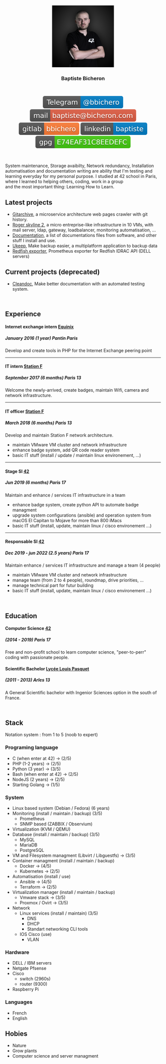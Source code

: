 <p align=center><img src="bibiche.jpg" class="img-circle" alt="baptiste" width="200" height="200"/></p>

<h3 align=center>Baptiste Bicheron</h3>

<br/>

<p align=center>
   <img src="Telegram-%2540bbichero-blue.svg" alt="Telegram"/>
   <a href="mailto:baptiste@bicheron.com"><img src="mail-baptiste%2540bicheron.com-red.svg" alt="Email"></a>
   <a href="https://gitlab.com/bbichero"><img src="gitlab-bbichero-orange.svg" alt="Gitlab"/></a>
   <a href="https://www.linkedin.com/in/baptiste-b-438a6b11b/"><img src="linkedin-baptiste-blue.svg" alt="Linkedin"/></a>
   <a href="https://raw.githubusercontent.com/bbichero/CV/master/publickey.baptiste@bicheron.com.asc"><img src="gpg-E74EAF31C8EEDEFC-brightgreen.svg" alt="GPG_key"></a>
</p>

<br/>

System maintenance, Storage avaibilty, Network redundancy, Installation automatisation and
documentation writing are ability that I'm testing and learning everyday for my personal purpose.
I studied at 42 school in Paris, where I learned to helping others, coding, work in a group   
and the most important thing: Learning How to Learn.
<br/>

Latest projects
---
- [Gitarchive](https://gitlab.com/gitarchive.com), a microservice architecture web pages crawler with git history.
- [Roger skyline 2](https://gitlab.com/roger-skyline/rs-2), a micro entreprise-like infrastructure in 10 VMs, with mail
server, ldap, gateway, loadbalancer,  monitoring automatisation, ...
- [Documentation](https://gitlab.com/bbichero/documentation), a list of documentations files from software, and other stuff I install and use.
- [Ukeep](https://gitlab.com/ukeep), Make backup easier, a multiplatform application to backup data
- [Redfish exporter](https://github.com/42School/redfish-exporter), Prometheus exporter for Redfish IDRAC API (DELL servers)

Current projects (deprecated)
---
- [Cleandoc](https://gitlab.com/bbichero/cleandoc.org), Make better documentation with an automated testing system. 

<br/>

## Experience

#### Internet exchange intern [Equinix](https://www.equinix.fr/locations/europe-colocation/france-colocation/paris-data-centers/)
##### January 2016 (1 year) Pantin Paris
Develop and create tools in PHP for the Internet Exchange peering point

---

#### IT intern [Station F](https://stationf.co/)
##### September 2017 (6 months) Paris 13
Welcome the newly-arrived, create badges, maintain Wifi, camera and network infrastructure.

---

#### IT officer [Station F](https://stationf.co/)
##### March 2018 (6 months) Paris 13
Develop and maintain Station F network architecture.   
- maintain VMware VM cluster and network infrastructure
- enhance badge system, add QR code reader system
- basic IT stuff (install / update / maintain linux environement, ...)

---

#### Stage SI [42](http://www.42.fr/)
##### Jun 2019 (6 months) Paris 17   
Maintain and enhance / services IT infrastructure in a team
- enhance badge system, create python API to automate badge managment
- upgrade system configurations (ansible) and operation system from macOS El Capitan to Mojave for more than 800 iMacs
- basic IT stuff (install, update, maintain linux / cisco environement ...)

---

#### Responsable SI [42](http://www.42.fr/)
##### Dec 2019 - jun 2022 (2.5 years) Paris 17
Maintain enhance / services IT infrastructure and manage a team (4 people)
- maintain VMware VM cluster and network infrastructure
- manage team (from 2 to 4 people), roundmap, drive priorities, ...
- manage technical part for futur building
- basic IT stuff (install, update, maintain linux / cisco environement ...)

<br/>

## Education

#### Computer Science [42](https://42.fr/)
##### (2014 - 2019) Paris 17
Free and non-profit school to learn computer science, "peer-to-perr" coding with passionate people.

#### Scientific Bachelor [Lycée Louis Pasquet](http://www.lyc-pasquet.ac-aix-marseille.fr/spip/)
##### (2011 - 2013) Arles 13
A General Scientific bachelor with Ingenior Sciences option in the south of France.

<br/>

## Stack
Notation system : from 1 to 5 (noob to expert)

### Programing language
- C (when enter at 42) -> (2/5)
- PHP (1-2 years) -> (2/5)
- Python (3 year) -> (3/5)
- Bash (when enter at 42) -> (2/5)
- NodeJS (2 years) -> (2/5)
- Starting Golang -> (1/5)

### System
- Linux based system (Debian / Fedora) (6 years)
- Monitoring (install / maintain / backup) (3/5)
   - Prometheus
   - SNMP based (ZABBIX / Observium)
- Virtualization (KVM / QEMU)
- Database (install / maintain / backup) (3/5)
   - MySQL
   - MariaDB
   - PostgreSQL
- VM and Filesystem managment (Libvirt / Libguestfs) -> (3/5)
- Container managment (install / maintain / backup)
   - Docker -> (4/5)
   - Kubernetes -> (2/5)
- Automatisation (install / use)
   - Ansible -> (4/5)
   - Terraform -> (2/5)
- Virtualization manager (install / maintain / backup)
   - Vmware stack -> (3/5)
   - Proxmox / Ovirt -> (3/5)
- Network
   - Linux services (install / maintain) (3/5)
      - DNS
      - DHCP
      - Standart networking CLI tools
   - IOS Cisco (use)
      - VLAN

### Hardware
- DELL / IBM servers
- Netgate Pfsense
- Cisco
   - switch (2960s)
   - router (9300)
- Raspberry Pi

### Languages
- French
- English

## Hobies
- Nature
- Grow plants
- Computer science and server managment
